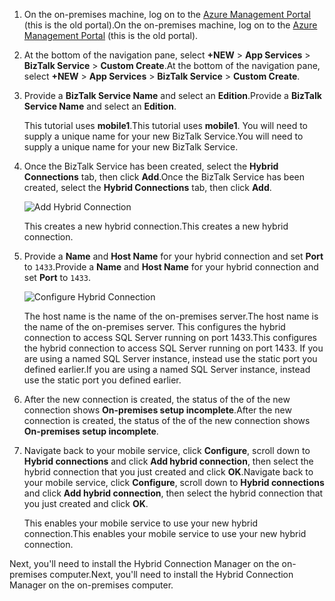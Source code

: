 
1. <span data-ttu-id="39903-101">On the on-premises machine, log on to the [Azure Management Portal](http://manager.windowsazure.com) (this is the old portal).</span><span class="sxs-lookup"><span data-stu-id="39903-101">On the on-premises machine, log on to the [Azure Management Portal](http://manager.windowsazure.com) (this is the old portal).</span></span>
2. <span data-ttu-id="39903-102">At the bottom of the navigation pane, select **+NEW** > **App Services** > **BizTalk Service** > **Custom Create**.</span><span class="sxs-lookup"><span data-stu-id="39903-102">At the bottom of the navigation pane, select **+NEW** > **App Services** > **BizTalk Service** > **Custom Create**.</span></span>
3. <span data-ttu-id="39903-103">Provide a **BizTalk Service Name** and select an **Edition**.</span><span class="sxs-lookup"><span data-stu-id="39903-103">Provide a **BizTalk Service Name** and select an **Edition**.</span></span> 
   
    <span data-ttu-id="39903-104">This tutorial uses **mobile1**.</span><span class="sxs-lookup"><span data-stu-id="39903-104">This tutorial uses **mobile1**.</span></span> <span data-ttu-id="39903-105">You will need to supply a unique name for your new BizTalk Service.</span><span class="sxs-lookup"><span data-stu-id="39903-105">You will need to supply a unique name for your new BizTalk Service.</span></span>
4. <span data-ttu-id="39903-106">Once the BizTalk Service has been created, select the **Hybrid Connections** tab, then click **Add**.</span><span class="sxs-lookup"><span data-stu-id="39903-106">Once the BizTalk Service has been created, select the **Hybrid Connections** tab, then click **Add**.</span></span>
   
    ![Add Hybrid Connection](https://docstestmedia1.blob.core.windows.net/azure-media/includes/media/hybrid-connections-create-new/3.png)
   
    <span data-ttu-id="39903-108">This creates a new hybrid connection.</span><span class="sxs-lookup"><span data-stu-id="39903-108">This creates a new hybrid connection.</span></span>
5. <span data-ttu-id="39903-109">Provide a **Name** and **Host Name** for your hybrid connection and set **Port** to `1433`.</span><span class="sxs-lookup"><span data-stu-id="39903-109">Provide a **Name** and **Host Name** for your hybrid connection and set **Port** to `1433`.</span></span> 
   
    ![Configure Hybrid Connection](https://docstestmedia1.blob.core.windows.net/azure-media/includes/media/hybrid-connections-create-new/4.png)
   
    <span data-ttu-id="39903-111">The host name is the name of the on-premises server.</span><span class="sxs-lookup"><span data-stu-id="39903-111">The host name is the name of the on-premises server.</span></span> <span data-ttu-id="39903-112">This configures the hybrid connection to access SQL Server running on port 1433.</span><span class="sxs-lookup"><span data-stu-id="39903-112">This configures the hybrid connection to access SQL Server running on port 1433.</span></span> <span data-ttu-id="39903-113">If you are using a named SQL Server instance, instead use the static port you defined earlier.</span><span class="sxs-lookup"><span data-stu-id="39903-113">If you are using a named SQL Server instance, instead use the static port you defined earlier.</span></span>
6. <span data-ttu-id="39903-114">After the new connection is created, the status of the of the new connection shows **On-premises setup incomplete**.</span><span class="sxs-lookup"><span data-stu-id="39903-114">After the new connection is created, the status of the of the new connection shows **On-premises setup incomplete**.</span></span>
7. <span data-ttu-id="39903-115">Navigate back to your mobile service, click **Configure**, scroll down to **Hybrid connections** and click **Add hybrid connection**, then select the hybrid connection that you just created and click **OK**.</span><span class="sxs-lookup"><span data-stu-id="39903-115">Navigate back to your mobile service, click **Configure**, scroll down to **Hybrid connections** and click **Add hybrid connection**, then select the hybrid connection that you just created and click **OK**.</span></span>
   
    <span data-ttu-id="39903-116">This enables your mobile service to use your new hybrid connection.</span><span class="sxs-lookup"><span data-stu-id="39903-116">This enables your mobile service to use your new hybrid connection.</span></span>

<span data-ttu-id="39903-117">Next, you'll need to install the Hybrid Connection Manager on the on-premises computer.</span><span class="sxs-lookup"><span data-stu-id="39903-117">Next, you'll need to install the Hybrid Connection Manager on the on-premises computer.</span></span>



